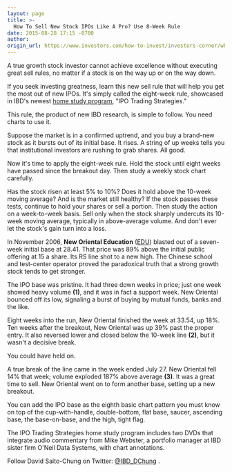 ```yaml
---
layout: page
title: >-
  How To Sell New Stock IPOs Like A Pro? Use 8-Week Rule
date: 2015-08-28 17:15 -0700
author:
origin_url: https://www.investors.com/how-to-invest/investors-corner/when-to-sell-stocks-use-8-week-hold-rule-for-ipos/
---
```


A true growth stock investor cannot achieve excellence without executing great sell rules, no matter if a stock is on the way up or on the way down.

If you seek investing greatness, learn this new sell rule that will help you get the most out of new IPOs. It's simply called the eight-week rule, showcased in IBD's newest [home study program](https://www.investors.com/products/ibd-home-study-program/ipo-trading-strategies/), "IPO Trading Strategies."

This rule, the product of new IBD research, is simple to follow. You need charts to use it.

Suppose the market is in a confirmed uptrend, and you buy a brand-new stock as it bursts out of its initial base. It rises. A string of up weeks tells you that institutional investors are rushing to grab shares. All good.

Now it's time to apply the eight-week rule. Hold the stock until eight weeks have passed since the breakout day. Then study a weekly stock chart carefully.

Has the stock risen at least 5% to 10%? Does it hold above the 10-week moving average? And is the market still healthy? If the stock passes these tests, continue to hold your shares or sell a portion. Then study the action on a week-to-week basis. Sell only when the stock sharply undercuts its 10-week moving average, typically in above-average volume. And don't ever let the stock's gain turn into a loss.

In November 2006, **New Oriental Education** ([EDU](https://research.investors.com/quote.aspx?symbol=EDU)) blasted out of a seven-week initial base at 28.41. That price was 89% above the initial public offering at 15 a share. Its RS line shot to a new high. The Chinese school and test-center operator proved the paradoxical truth that a strong growth stock tends to get stronger.

The IPO base was pristine. It had three down weeks in price; just one week showed heavy volume **(1)**, and it was in fact a support week. New Oriental bounced off its low, signaling a burst of buying by mutual funds, banks and the like.

Eight weeks into the run, New Oriental finished the week at 33.54, up 18%. Ten weeks after the breakout, New Oriental was up 39% past the proper entry. It also reversed lower and closed below the 10-week line **(2)**, but it wasn't a decisive break.

You could have held on.

A true break of the line came in the week ended July 27. New Oriental fell 14% that week; volume exploded 187% above average **(3)**. It was a great time to sell. New Oriental went on to form another base, setting up a new breakout.

You can add the IPO base as the eighth basic chart pattern you must know on top of the cup-with-handle, double-bottom, flat base, saucer, ascending base, the base-on-base, and the high, tight flag.

The IPO Trading Strategies home study program includes two DVDs that integrate audio commentary from Mike Webster, a portfolio manager at IBD sister firm O'Neil Data Systems, with chart annotations.

Follow David Saito-Chung on Twitter: [@IBD_DChung](https://twitter.com/IBD_DChung) .
